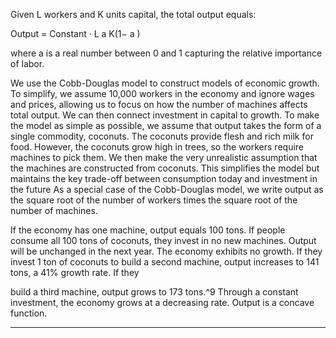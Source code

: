 Given L workers and K units capital, the total output equals: 

 Output = Constant · L a K(1− a ) 

 where a is a real number between 0 and 1 capturing the relative importance of labor. 

We use the Cobb-Douglas model to construct models of economic growth. To simplify, we assume 10,000 workers in the economy and ignore wages and prices, allowing us to focus on how the number of machines affects total output. We can then connect investment in capital to growth. To make the model as simple as possible, we assume that output takes the form of a single commodity, coconuts. The coconuts provide flesh and rich milk for food. However, the coconuts grow high in trees, so the workers require machines to pick them. We then make the very unrealistic assumption that the machines are constructed from coconuts. This simplifies the model but maintains the key trade-off between consumption today and investment in the future As a special case of the Cobb-Douglas model, we write output as the square root of the number of workers times the square root of the number of machines. 

If the economy has one machine, output equals 100 tons. If people consume all 100 tons of coconuts, they invest in no new machines. Output will be unchanged in the next year. The economy exhibits no growth. If they invest 1 ton of coconuts to build a second machine, output increases to 141 tons, a 41% growth rate. If they 

build a third machine, output grows to 173 tons.^9 Through a constant investment, the economy grows at a decreasing rate. Output is a concave function. 

---